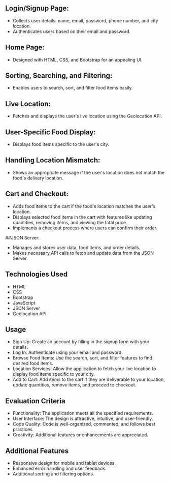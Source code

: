 ## Login/Signup Page:

- Collects user details: name, email, password, phone number, and city location.
- Authenticates users based on their email and password.

## Home Page:

- Designed with HTML, CSS, and Bootstrap for an appealing UI.

## Sorting, Searching, and Filtering:

- Enables users to search, sort, and filter food items easily.

## Live Location:

- Fetches and displays the user's live location using the Geolocation API.

## User-Specific Food Display:

- Displays food items specific to the user's city.

## Handling Location Mismatch:

- Shows an appropriate message if the user's location does not match the food's delivery location.

## Cart and Checkout:

- Adds food items to the cart if the food's location matches the user's location.
- Displays selected food items in the cart with features like updating quantities, removing items, and viewing the total price.
- Implements a checkout process where users can confirm their order.

##JSON Server:

- Manages and stores user data, food items, and order details.
- Makes necessary API calls to fetch and update data from the JSON Server.

## Technologies Used
- HTML
- CSS
- Bootstrap
- JavaScript
- JSON Server
- Geolocation API

## Usage
- Sign Up: Create an account by filling in the signup form with your details.
- Log In: Authenticate using your email and password.
- Browse Food Items: Use the search, sort, and filter features to find desired food items.
- Location Services: Allow the application to fetch your live location to display food items specific to your city.
- Add to Cart: Add items to the cart if they are deliverable to your location, update quantities, remove items, and proceed to checkout.
  
## Evaluation Criteria
- Functionality: The application meets all the specified requirements.
- User Interface: The design is attractive, intuitive, and user-friendly.
- Code Quality: Code is well-organized, commented, and follows best practices.
- Creativity: Additional features or enhancements are appreciated.

## Additional Features
- Responsive design for mobile and tablet devices.
- Enhanced error handling and user feedback.
- Additional sorting and filtering options.


